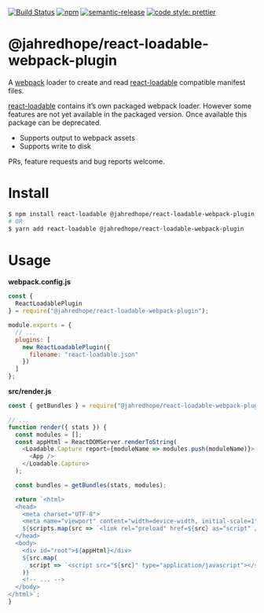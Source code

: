 [![Build Status](https://travis-ci.org/jahredhope/react-loadable-webpack-plugin.svg?branch=master)](https://travis-ci.org/jahredhope/react-loadable-webpack-plugin)
[![npm](https://img.shields.io/npm/v/@jahredhope/react-loadable-webpack-plugin.svg?style=flat-square)](https://www.npmjs.com/package/@jahredhope/react-loadable-webpack-plugin)
[![semantic-release](https://img.shields.io/badge/%20%20%F0%9F%93%A6%F0%9F%9A%80-semantic--release-e10079.svg?style=flat-square)](https://github.com/semantic-release/semantic-release)
[![code style: prettier](https://img.shields.io/badge/code_style-prettier-ff69b4.svg?style=flat-square)](https://github.com/prettier/prettier)

# @jahredhope/react-loadable-webpack-plugin

A [webpack](https://github.com/webpack/webpack) loader to create and read [react-loadable](https://github.com/jamiebuilds/react-loadable) compatible manifest files.

[react-loadable](https://github.com/jamiebuilds/react-loadable) contains it’s own packaged webpack loader. However some features are not yet available in the packaged version. Once available this package can be deprecated.

- Supports output to webpack assets
- Supports write to disk

PRs, feature requests and bug reports welcome.

# Install

```bash
$ npm install react-loadable @jahredhope/react-loadable-webpack-plugin
# OR
$ yarn add react-loadable @jahredhope/react-loadable-webpack-plugin
```

# Usage

**webpack.config.js**

```js
const {
  ReactLoadablePlugin
} = require("@jahredhope/react-loadable-webpack-plugin");

module.exports = {
  // ...
  plugins: [
    new ReactLoadablePlugin({
      filename: "react-loadable.json"
    })
  ]
};
```

**src/render.js**

```js
const { getBundles } = require("@jahredhope/react-loadable-webpack-plugin");

// ...
function render({ stats }) {
  const modules = [];
  const appHtml = ReactDOMServer.renderToString(
    <Loadable.Capture report={moduleName => modules.push(moduleName)}>
      <App />
    </Loadable.Capture>
  );

  const bundles = getBundles(stats, modules);

  return `<html>
  <head>
    <meta charset="UTF-8">
    <meta name="viewport" content="width=device-width, initial-scale=1">
    ${scripts.map(src => `<link rel="preload" href=${src} as="script" />`)}
  </head>
  <body>
    <div id="root">${appHtml}</div>
    ${src.map(
      script => `<script src="${src}" type="application/javascript"></script>`
    )}
    <!-- ... -->
  </body>
</html>`;
}
```
